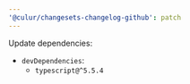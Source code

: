 ```yaml
---
'@culur/changesets-changelog-github': patch
---
```


Update dependencies:

- `devDependencies`:
  - `typescript@^5.5.4`
